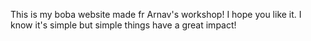 This is my boba website made fr Arnav's workshop! I hope you like it. I know it's simple but simple things have a great impact!
